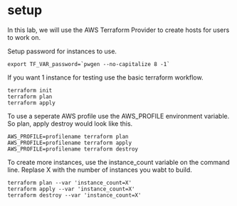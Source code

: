 # setup 

In this lab, we will use the AWS Terraform Provider to create hosts for users to work on.

Setup password for instances to use.

```
export TF_VAR_password=`pwgen --no-capitalize 8 -1`
```
If you want 1 instance for testing use the basic terraform workflow.

```
terraform init
terraform plan
terraform apply
```

To use a seperate AWS profile use the AWS_PROFILE environment variable.  So plan, apply destroy would look like this.

```
AWS_PROFILE=profilename terraform plan
AWS_PROFILE=profilename terraform apply
AWS_PROFILE=profilename terraform destroy
```
To create more instances, use the instance_count variable on the command line.  Replase X with the number of instances you wabt to build.
```
terraform plan --var 'instance_count=X'
terraform apply --var 'instance_count=X'
terraform destroy --var 'instance_count=X'
```


